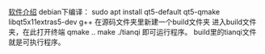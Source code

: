 [软件介绍](http://noahsai.github.io/works/16.05.30_22:08:12.html)
debian下编译：
sudo apt install qt5-default qt5-qmake libqt5x11extras5-dev g++ 
在源码文件夹里新建一个build文件夹
进入build文件夹，在此打开终端
qmake ..
make
./tianqi
即可运行程序。
build里的tianqi文件就是可执行程序。
